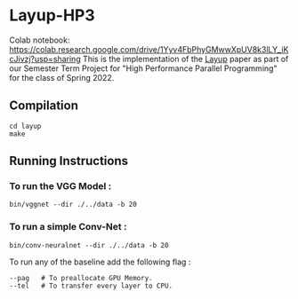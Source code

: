 # Layup-HP3
Colab notebook: https://colab.research.google.com/drive/1Yyv4FbPhyGMwwXpUV8k3lLY_iKcJivzj?usp=sharing
This is the implementation of the [Layup](https://dl.acm.org/doi/10.1145/3357238) paper as part of our Semester Term Project for "High Performance Parallel Programming" for the class of Spring 2022. 

## Compilation 
```
cd layup
make
```

## Running Instructions

### To run the VGG Model : 
```
bin/vggnet --dir ./../data -b 20
```

### To run a simple Conv-Net : 
```
bin/conv-neuralnet --dir ./../data -b 20
```

To run any of the baseline add the following flag : 
```
--pag   # To preallocate GPU Memory.
--tel   # To transfer every layer to CPU.
```
